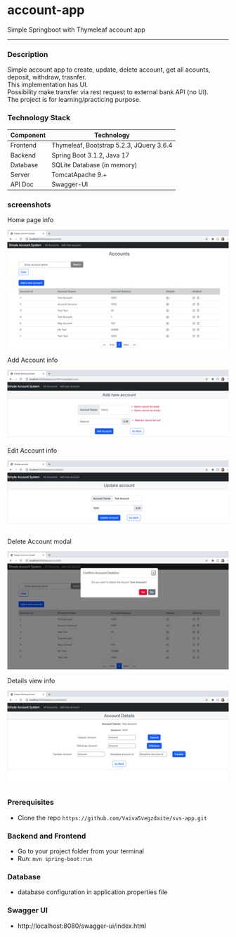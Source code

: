 # account-app
Simple Springboot with Thymeleaf account app

***
### Description
Simple account app to create, update, delete account, get all acounts, deposit, withdraw, trasnfer.  
This implementation has UI.  
Possibility make transfer via rest request to external bank API (no UI).  
The project is for learning/practicing purpose.  

### Technology Stack
Component         | Technology
---               | ---
Frontend          | Thymeleaf, Bootstrap 5.2.3, JQuery 3.6.4
Backend           | Spring Boot 3.1.2, Java 17
Database          | SQLite Database (in memory)
Server            | TomcatApache 9.+
API Doc           | Swagger-UI

### screenshots
Home page info
<p align="center">
  <img src="readme-img/account-list.png" alt="Main" />
</p>

Add Account info
<p align="center">
  <img src="readme-img/add-account.png" alt="Main" />
</p>

Edit Account info
<p align="center">
  <img src="readme-img/update-account.png" alt="Main" />
</p>

Delete Account modal
<p align="center">
  <img src="readme-img/delete-account-modal.png" alt="Main" />
</p>

Details view info
<p align="center">
  <img src="readme-img/account-details.png" alt="Main" />
</p>

### Prerequisites
-  Clone the repo `https://github.com/VaivaSvegzdaite/svs-app.git`

### Backend and Frontend
- Go to your project folder from your terminal
- Run: `mvn spring-boot:run`

### Database 
- database configuration in application.properties file

### Swagger UI
- http://localhost:8080/swagger-ui/index.html
